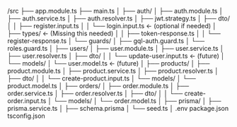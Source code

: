 /src
├── app.module.ts
├── main.ts
│
├── auth/
│   ├── auth.module.ts
│   ├── auth.service.ts
│   ├── auth.resolver.ts
│   ├── jwt.strategy.ts
│   ├── dto/
│   │   ├── register.input.ts
│   │   └── login.input.ts        ← (optional if needed)
│   ├── types/                    ← (Missing this needed)
│   │   ├── token-response.ts
│   │   └── register-response.ts
│   └── guards/
│       ├── gql-auth.guard.ts
│       └── roles.guard.ts
│
├── users/
│   ├── user.module.ts
│   ├── user.service.ts
│   ├── user.resolver.ts
│   ├── dto/
│   │   └── update-user.input.ts  ← (future)
│   └── models/
│       └── user.model.ts         ← (future)
│
├── products/
│   ├── product.module.ts
│   ├── product.service.ts
│   ├── product.resolver.ts
│   ├── dto/
│   │   └── create-product.input.ts
│   └── models/
│       └── product.model.ts
│
├── orders/
│   ├── order.module.ts
│   ├── order.service.ts
│   ├── order.resolver.ts
│   ├── dto/
│   │   └── create-order.input.ts
│   └── models/
│       └── order.model.ts
│
├── prisma/
│   ├── prisma.service.ts
│   ├── schema.prisma
│   └── seed.ts
│
.env
package.json
tsconfig.json
